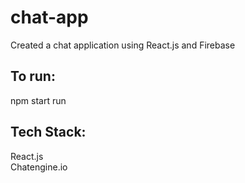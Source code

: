 # chat-app
Created a chat application using React.js and Firebase

## To run:  
npm start run

## Tech Stack:
React.js <br />
Chatengine.io
